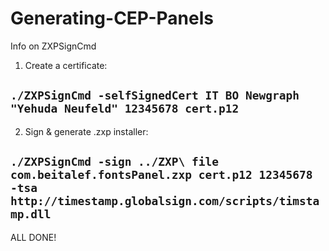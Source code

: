 # Generating-CEP-Panels
Info on ZXPSignCmd


1. Create a certificate:

`./ZXPSignCmd -selfSignedCert IT BO Newgraph "Yehuda Neufeld" 12345678 cert.p12`
-----------------------------------------------------------------



2. Sign & generate .zxp installer:

`./ZXPSignCmd -sign ../ZXP\ file com.beitalef.fontsPanel.zxp cert.p12 12345678 -tsa http://timestamp.globalsign.com/scripts/timstamp.dll`
----------------------------------------------------------------


ALL DONE!
